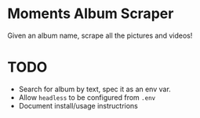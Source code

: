 Moments Album Scraper
=====================

Given an album name, scrape all the pictures and videos!

# TODO

- Search for album by text, spec it as an env var.
- Allow `headless` to be configured from `.env`
- Document install/usage instructrions
